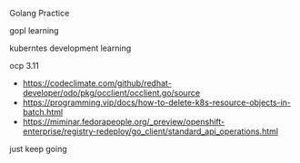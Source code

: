 Golang Practice 

gopl learning 

kuberntes development learning 

ocp 3.11
- https://codeclimate.com/github/redhat-developer/odo/pkg/occlient/occlient.go/source
- https://programming.vip/docs/how-to-delete-k8s-resource-objects-in-batch.html
- https://miminar.fedorapeople.org/_preview/openshift-enterprise/registry-redeploy/go_client/standard_api_operations.html

just keep going
